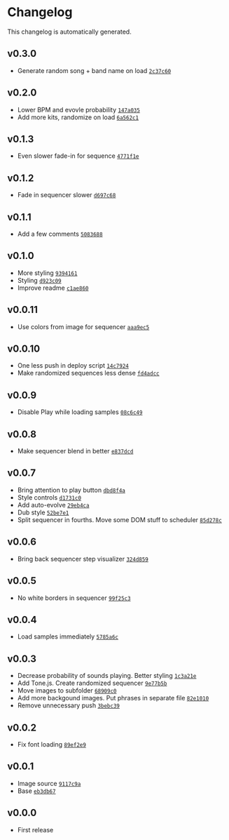 # Changelog

This changelog is automatically generated.

## v0.3.0

- Generate random song + band name on load [`2c37c60`](../../commit/2c37c604ce2695f13d9f51746d99b7a421a9bead)

## v0.2.0

- Lower BPM and evovle probability [`147a035`](../../commit/147a035a2a66c927188e0e751526c82892250cf1)
- Add more kits, randomize on load [`6a562c1`](../../commit/6a562c1b6c1d6782b9f64c11c9da279b103201e4)

## v0.1.3

- Even slower fade-in for sequence [`4771f1e`](../../commit/4771f1efefd005453bfadf3bcbc950bde74ae799)

## v0.1.2

- Fade in sequencer slower [`d697c68`](../../commit/d697c68e95fae5aeeff2edc26210a5f531ea656a)

## v0.1.1

- Add a few comments [`5083688`](../../commit/5083688074410857cbb9a7e62d790918c6bba188)

## v0.1.0

- More styling [`9394161`](../../commit/939416196309b5fd9ade3b88b926ecf9446af564)
- Styling [`d923c09`](../../commit/d923c09c16f424a86cc2de0bdcfaf5a47b3fd7a5)
- Improve readme [`c1ae860`](../../commit/c1ae860bf8a8e55211eeb8d760480e42d0bab4d1)

## v0.0.11

- Use colors from image for sequencer [`aaa9ec5`](../../commit/aaa9ec5eda38639833c478f50f131219dce5b680)

## v0.0.10

- One less push in deploy script [`14c7924`](../../commit/14c792435030b082470c67937edd0ffbc256d9e9)
- Make randomized sequences less dense [`fd4adcc`](../../commit/fd4adcc3f8e05b4a5bbbccdff7fd6c679b32df50)

## v0.0.9

- Disable Play while loading samples [`08c6c49`](../../commit/08c6c4938f4831ebc03bd4d693157b3856af5e63)

## v0.0.8

- Make sequencer blend in better [`e837dcd`](../../commit/e837dcdc4907652ba2215b5343f05929bab8bcc2)

## v0.0.7

- Bring attention to play button [`dbd8f4a`](../../commit/dbd8f4a370968e1aa91fc6c320540d27d836bcbb)
- Style controls [`d1731c0`](../../commit/d1731c084749f40bd3e1dc87dfa9d2c20fc770db)
- Add auto-evolve [`29eb4ca`](../../commit/29eb4ca8290b4f97d809fb807278e0504ef48419)
- Dub style [`52be7e1`](../../commit/52be7e1496a1c4f4e32398e323412eeebd345279)
- Split sequencer in fourths. Move some DOM stuff to scheduler [`85d278c`](../../commit/85d278cd0b2599f37f6d48a1e9519d93a098c8a5)

## v0.0.6

- Bring back sequencer step visualizer [`324d859`](../../commit/324d859cbbc305bc0459bd9b4d104d83aa24384d)

## v0.0.5

- No white borders in sequencer [`99f25c3`](../../commit/99f25c304422eff6e2de8803a4184c4e3d16d569)

## v0.0.4

- Load samples immediately [`5785a6c`](../../commit/5785a6c87c1af93d3182a52ccbcce69f0b9d8c60)

## v0.0.3

- Decrease probability of sounds playing. Better styling [`1c3a21e`](../../commit/1c3a21e888b3247704d40541238d13eff39f76c8)
- Add Tone.js. Create randomized sequencer [`9e77b5b`](../../commit/9e77b5bf13cb4fc223be3d0b194a3e51b674396f)
- Move images to subfolder [`68909c0`](../../commit/68909c0d42bedab4ad9e9ea5555571a28f07ace6)
- Add more backgound images. Put phrases in separate file [`82e1010`](../../commit/82e1010d627c6ac2904892ce2e66658656479803)
- Remove unnecessary push [`3bebc39`](../../commit/3bebc397db9395168875e8bc8ed97e8d91d5406e)

## v0.0.2

- Fix font loading [`89ef2e9`](../../commit/89ef2e9fde09db776fb47ca192f33ffde57ccc59)

## v0.0.1

- Image source [`9117c9a`](../../commit/9117c9adfceba45c7246e1d367ded79b2a2655d5)
- Base [`eb3db67`](../../commit/eb3db6776fbb9c184d5178259ade31448e52e80a)

## v0.0.0

- First release
